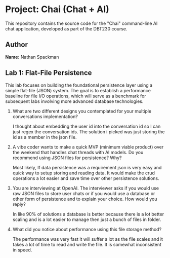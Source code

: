 # Project: Chai (Chat + AI)

This repository contains the source code for the "Chai" command-line AI chat application, developed as part of the DBT230 course.

## Author

**Name:** Nathan Spackman

## Lab 1: Flat-File Persistence

This lab focuses on building the foundational persistence layer using a simple flat-file (JSON) system. The goal is to establish a performance baseline for file I/O operations, which will serve as a benchmark for subsequent labs involving more advanced database technologies.


1. What are two different designs you contemplated for your multiple conversations implementation?
     
    I thought about embedding the user id into the conversation id so I can just regex the conversation ids. The solution i picked was just storing the id as a member in the json file.

2. A vibe coder wants to make a quick MVP (minimum viable product) over the weekend that handles chat threads with AI models. Do you recommend using JSON files for persistence? Why?

    Most likely, If data persistence was a requirement json is very easy and quick way to setup storing and reading data. It would make the crud operations a lot easier and save time over other persistence solutions.

3. You are interviewing at OpenAI. The interviewer asks if you would use raw JSON files to store user chats or if you would use a database or other form of persistence and to explain your choice. How would you reply?

    In like 90% of solutions a database is better because there is a lot better scaling and is a lot easier to manage then just a bunch of files in folder.

4. What did you notice about performance using this file storage method?

    The performance was very fast it will suffer a lot as the file scales and it takes a lot of time to read and write the file. It is somewhat inconsistent in speed.